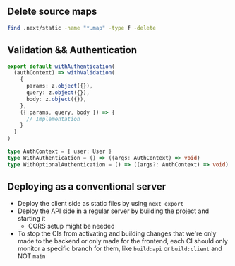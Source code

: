 ## Delete source maps

```bash
find .next/static -name "*.map" -type f -delete
```

## Validation && Authentication

```typescript
export default withAuthentication(
  (authContext) => withValidation(
    {
      params: z.object({}),
      query: z.object({}),
      body: z.object({}),
    },
    ({ params, query, body }) => {
      // Implementation
    }
  )
)
```
```typescript
type AuthContext = { user: User }
type WithAuthentication = () => ((args: AuthContext) => void)
type WithOptionalAuthentication = () => ((args?: AuthContext) => void)
```

## Deploying as a conventional server

- Deploy the client side as static files by using `next export`
- Deploy the API side in  a regular server by building the project and starting it
  - CORS setup might be needed
- To stop the CIs from activating and building changes that we're only made to the backend or only made for the frontend, each CI should only monitor a specific branch for them, like `build:api` or `build:client` and NOT `main`